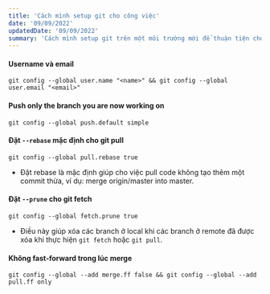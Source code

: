 ```yaml
---
title: 'Cách mình setup git cho công việc'
date: '09/09/2022'
updatedDate: '09/09/2022'
summary: 'Cách mình setup git trên một môi trường mới để thuận tiện cho các thao tác cơ bản như push, pull, fetch,...'
---
```


#### Username và email

```
git config --global user.name "<name>" && git config --global user.email "<email>"
```

#### Push only the branch you are now working on

```
git config --global push.default simple
```

#### Đặt `--rebase` mặc định cho git pull

```
git config --global pull.rebase true
```

- Đặt rebase là mặc định giúp cho việc pull code không tạo thêm một commit thừa, ví dụ: merge origin/master into master.

#### Đặt `--prune` cho git fetch

```
git config --global fetch.prune true
```
- Điều này giúp xóa các branch ở local khi các branch ở remote đã được xóa khi thực hiện `git fetch` hoặc `git pull`.

#### Không fast-forward trong lúc merge

```
git config --global --add merge.ff false && git config --global --add pull.ff only
```